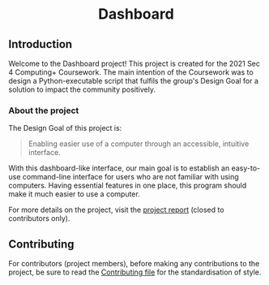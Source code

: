 <h1 align="center">Dashboard</h1>

## Introduction
Welcome to the Dashboard project! This project is created for the 2021 Sec 4 Computing+ Coursework. The main intention of the Coursework was to design a Python-executable script that fulfils the group's Design Goal for a solution to impact the community positively.

### About the project
The Design Goal of this project is:
> Enabling easier use of a computer through an accessible, intuitive interface.

With this dashboard-like interface, our main goal is to establish an easy-to-use command-line interface for users who are not familiar with using computers. Having essential features in one place, this program should make it much easier to use a computer.

For more details on the project, visit the [project report](https://docs.google.com/document/d/1t1rERklzGDVZPoyKrVBXq2GmOywC1a4bcmHmczDhVgk/edit#) (closed to contributors only).

## Contributing
For contributors (project members), before making any contributions to the project, be sure to read the [Contributing file](https://github.com/arashnrim/Liste/blob/main/CONTRIBUTING.md) for the standardisation of style.